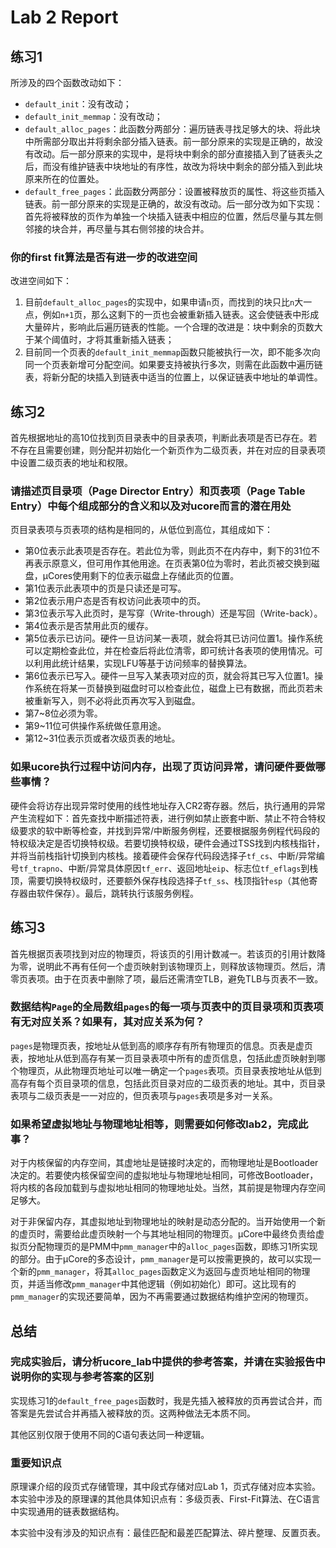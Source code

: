 # Lab 2 Report

## 练习1

所涉及的四个函数改动如下：

- `default_init`：没有改动；
- `default_init_memmap`：没有改动；
- `default_alloc_pages`：此函数分两部分：遍历链表寻找足够大的块、将此块中所需部分取出并将剩余部分插入链表。前一部分原来的实现是正确的，故没有改动。后一部分原来的实现中，是将块中剩余的部分直接插入到了链表头之后，而没有维护链表中块地址的有序性，故改为将块中剩余的部分插入到此块原来所在的位置处。
- `default_free_pages`：此函数分两部分：设置被释放页的属性、将这些页插入链表。前一部分原来的实现是正确的，故没有改动。后一部分改为如下实现：首先将被释放的页作为单独一个块插入链表中相应的位置，然后尽量与其左侧邻接的块合并，再尽量与其右侧邻接的块合并。

### 你的first fit算法是否有进一步的改进空间

改进空间如下：

1. 目前`default_alloc_pages`的实现中，如果申请`n`页，而找到的块只比`n`大一点，例如`n+1`页，那么这剩下的一页也会被重新插入链表。这会使链表中形成大量碎片，影响此后遍历链表的性能。一个合理的改进是：块中剩余的页数大于某个阈值时，才将其重新插入链表；
2. 目前同一个页表的`default_init_memmap`函数只能被执行一次，即不能多次向同一个页表新增可分配空间。如果要支持被执行多次，则需在此函数中遍历链表，将新分配的块插入到链表中适当的位置上，以保证链表中地址的单调性。

## 练习2

首先根据地址的高10位找到页目录表中的目录表项，判断此表项是否已存在。若不存在且需要创建，则分配并初始化一个新页作为二级页表，并在对应的目录表项中设置二级页表的地址和权限。

### 请描述页目录项（Page Director Entry）和页表项（Page Table Entry）中每个组成部分的含义和以及对ucore而言的潜在用处

页目录表项与页表项的结构是相同的，从低位到高位，其组成如下：

- 第0位表示此表项是否存在。若此位为零，则此页不在内存中，剩下的31位不再表示原意义，但可用作其他用途。在页表第0位为零时，若此页被交换到磁盘，μCores使用剩下的位表示磁盘上存储此页的位置。
- 第1位表示此表项中的页是只读还是可写。
- 第2位表示用户态是否有权访问此表项中的页。
- 第3位表示写入此页时，是写穿（Write-through）还是写回（Write-back）。
- 第4位表示是否禁用此页的缓存。
- 第5位表示已访问。硬件一旦访问某一表项，就会将其已访问位置1。操作系统可以定期检查此位，并在检查后将此位清零，即可统计各表项的使用情况。可以利用此统计结果，实现LFU等基于访问频率的替换算法。
- 第6位表示已写入。硬件一旦写入某表项对应的页，就会将其已写入位置1。操作系统在将某一页替换到磁盘时可以检查此位，磁盘上已有数据，而此页若未被重新写入，则不必将此页再次写入到磁盘。
- 第7~8位必须为零。
- 第9~11位可供操作系统做任意用途。
- 第12~31位表示页或者次级页表的地址。

### 如果ucore执行过程中访问内存，出现了页访问异常，请问硬件要做哪些事情？

硬件会将访存出现异常时使用的线性地址存入CR2寄存器。然后，执行通用的异常产生流程如下：首先查找中断描述符表，进行例如禁止嵌套中断、禁止不符合特权级要求的软中断等检查，并找到异常/中断服务例程，还要根据服务例程代码段的特权级决定是否切换特权级。若要切换特权级，硬件会通过TSS找到内核栈指针，并将当前栈指针切换到内核栈。接着硬件会保存代码段选择子`tf_cs`、中断/异常编号`tf_trapno`、中断/异常具体原因`tf_err`、返回地址`eip`、标志位`tf_eflags`到栈顶，需要切换特权级时，还要额外保存栈段选择子`tf_ss`、栈顶指针`esp`（其他寄存器由软件保存）。最后，跳转执行该服务例程。

## 练习3

首先根据页表项找到对应的物理页，将该页的引用计数减一。若该页的引用计数降为零，说明此不再有任何一个虚页映射到该物理页上，则释放该物理页。然后，清零页表项。由于在页表中删除了项，最后还需清空TLB，避免TLB与页表不一致。

### 数据结构`Page`的全局数组`pages`的每一项与页表中的页目录项和页表项有无对应关系？如果有，其对应关系为何？

`pages`是物理页表，按地址从低到高的顺序存有所有物理页的信息。页表是虚页表，按地址从低到高存有某一页目录表项中所有的虚页信息，包括此虚页映射到哪个物理页，从此物理页地址可以唯一确定一个`pages`表项。页目录表按地址从低到高存有每个页目录项的信息，包括此页目录对应的二级页表的地址。其中，页目录表项与二级页表是一一对应的，但页表项与`pages`表项是多对一关系。

### 如果希望虚拟地址与物理地址相等，则需要如何修改lab2，完成此事？

对于内核保留的内存空间，其虚地址是链接时决定的，而物理地址是Bootloader决定的。若要使内核保留空间的虚拟地址与物理地址相同，可修改Bootloader，将内核的各段加载到与虚拟地址相同的物理地址处。当然，其前提是物理内存空间足够大。

对于非保留内存，其虚拟地址到物理地址的映射是动态分配的。当开始使用一个新的虚页时，需要给此虚页映射一个与其地址相同的物理页。μCore中最终负责给虚拟页分配物理页的是PMM中`pmm_manager`中的`alloc_pages`函数，即练习1所实现的部分。由于μCore的多态设计，`pmm_manager`是可以按需更换的，故可以实现一个新的`pmm_manager`，将其`alloc_pages`函数定义为返回与虚页地址相同的物理页，并适当修改`pmm_manager`中其他逻辑（例如初始化）即可。这比现有的`pmm_manager`的实现还要简单，因为不再需要通过数据结构维护空闲的物理页。

## 总结

### 完成实验后，请分析ucore_lab中提供的参考答案，并请在实验报告中说明你的实现与参考答案的区别

实现练习1的`default_free_pages`函数时，我是先插入被释放的页再尝试合并，而答案是先尝试合并再插入被释放的页。这两种做法无本质不同。

其他区别仅限于使用不同的C语句表达同一种逻辑。

### 重要知识点

原理课介绍的段页式存储管理，其中段式存储对应Lab 1，页式存储对应本实验。本实验中涉及的原理课的其他具体知识点有：多级页表、First-Fit算法、在C语言中实现通用的链表数据结构。

本实验中没有涉及的知识点有：最佳匹配和最差匹配算法、碎片整理、反置页表。
